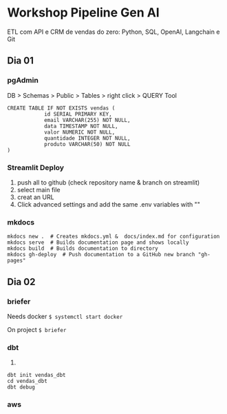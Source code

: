 # Workshop Pipeline Gen AI
ETL com API e CRM de vendas do zero: Python, SQL, OpenAI, Langchain e Git

## Dia 01

### pgAdmin

DB > Schemas > Public  > Tables > right click > QUERY Tool
```
CREATE TABLE IF NOT EXISTS vendas (
			id SERIAL PRIMARY KEY,
			email VARCHAR(255) NOT NULL,
			data TIMESTAMP NOT NULL,
			valor NUMERIC NOT NULL,
			quantidade INTEGER NOT NULL,
			produto VARCHAR(50) NOT NULL
)
```

### Streamlit Deploy

1. push all to github (check repository name & branch on streamlit)
2. select main file
3. creat an URL
4. Click advanced settings and add the same .env variables with ""

### mkdocs

```
mkdocs new .  # Creates mkdocs.yml &  docs/index.md for configuration
mkdocs serve  # Builds documentation page and shows locally
mkdocs build  # Builds documentation to directory
mkdocs gh-deploy  # Push documentation to a GitHub new branch "gh-pages"
```

## Dia 02

### briefer

Needs docker `$ systemctl start docker`

On project `$ briefer`

### dbt

1. 
```
dbt init vendas_dbt
cd vendas_dbt
dbt debug
```
### aws

